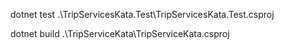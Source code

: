 dotnet test .\TripServicesKata.Test\TripServicesKata.Test.csproj

dotnet build .\TripServiceKata\TripServiceKata.csproj

